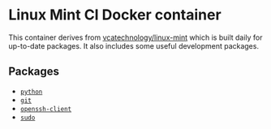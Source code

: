 # Linux Mint CI Docker container

This container derives from
[vcatechnology/linux-mint](https://hub.docker.com/r/vcatechnology/linux-mint) which is
built daily for up-to-date packages. It also includes some useful development
packages.

## Packages

  - [`python`](https://packages.debian.org/search?suite=stable&keywords=python)
  - [`git`](https://packages.debian.org/search?suite=stable&keywords=git)
  - [`openssh-client`](https://packages.debian.org/search?suite=stable&keywords=openssh-client)
  - [`sudo`](https://packages.debian.org/search?suite=stable&keywords=sudo)
